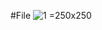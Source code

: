 #File
![1](https://github.com/aishwaryjoshi26/DevopsProjects/assets/99661517/75d8b955-dcfa-4a62-be63-b241b2fecea3) =250x250
